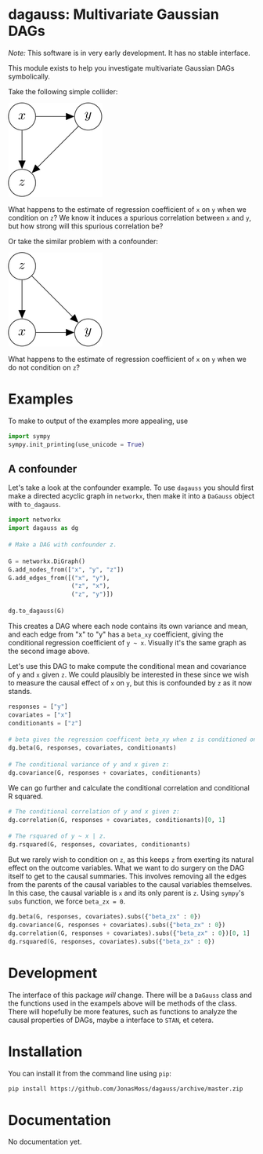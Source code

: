 dagauss: Multivariate Gaussian DAGs
==========================

*Note:* This software is in very early development. It has no stable interface.

This module exists to help you investigate multivariate Gaussian DAGs 
symbolically. 

Take the following simple collider:

![image](docs/images/simple_collider.png)

What happens to the estimate of regression coefficient of `x` on `y` when we
condition on `z`? We know it induces a spurious correlation between 
`x` and `y`, but how strong will this spurious correlation be?

Or take the similar problem with a confounder:

![image](docs/images/simple_confounder.png)

What happens to the estimate of regression coefficient of `x` on `y` when we 
do not condition on `z`?

# Examples

To make to output of the examples more appealing, use
```python
import sympy
sympy.init_printing(use_unicode = True)
```

## A confounder
Let's take a look at the confounder example. To use `dagauss` you should 
first make a directed acyclic graph in `networkx`, then make it into a 
`DaGauss` object with `to_dagauss`.

```python
import networkx
import dagauss as dg 

# Make a DAG with confounder z.

G = networkx.DiGraph()
G.add_nodes_from(["x", "y", "z"])
G.add_edges_from([("x", "y"),
                  ("z", "x"),
                  ("z", "y")])
				  
dg.to_dagauss(G)
```

This creates a DAG where each node contains its own variance and mean, and each
edge from "x" to "y" has a `beta_xy` coefficient, giving the conditional 
regression coefficient of `y ~ x`. Visually it's the same graph as the second 
image above.

Let's use this DAG to make compute the conditional mean and covariance of 
`y` and `x` given `z`. We could plausibly be interested in these since we 
wish to measure the causal effect of `x` on `y`, but this is confounded 
by `z` as it now stands.

```python
responses = ["y"]
covariates = ["x"]
conditionants = ["z"]

# beta gives the regression coefficent beta_xy when z is conditioned on.
dg.beta(G, responses, covariates, conditionants)

# The conditional variance of y and x given z:
dg.covariance(G, responses + covariates, conditionants)
```

We can go further and calculate the conditional correlation and conditional 
R squared.

```python
# The conditional correlation of y and x given z:
dg.correlation(G, responses + covariates, conditionants)[0, 1]

# The rsquared of y ~ x | z.
dg.rsquared(G, responses, covariates, conditionants)
```

But we rarely wish to condition on `z`, as this keeps `z` from exerting its 
natural effect on the outcome variables. What we want to do surgery on the DAG 
itself to get to the causal summaries. 
This involves removing all the edges from the parents of the causal variables 
to the causal variables themselves. In this case, the causal variable is `x` 
and its only parent is `z`. Using `sympy`'s `subs` function, we force 
`beta_zx = 0`.

```python
dg.beta(G, responses, covariates).subs({"beta_zx" : 0})
dg.covariance(G, responses + covariates).subs({"beta_zx" : 0})
dg.correlation(G, responses + covariates).subs({"beta_zx" : 0})[0, 1]
dg.rsquared(G, responses, covariates).subs({"beta_zx" : 0})
```

# Development

The interface of this package *will* change. There will be a `DaGauss` class and
the functions used in the exampels above will be methods of the class. There will 
hopefully be more features, such as functions to analyze the causal properties of DAGs, 
maybe a interface to `STAN`, et cetera.

# Installation
You can install it from the command line using `pip`: 

```bash
pip install https://github.com/JonasMoss/dagauss/archive/master.zip
```

# Documentation
No documentation yet.